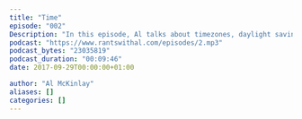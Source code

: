 ```yaml
---
title: "Time"
episode: "002"
Description: "In this episode, Al talks about timezones, daylight saving time, and his annoyances with them."
podcast: "https://www.rantswithal.com/episodes/2.mp3"
podcast_bytes: "23035819"
podcast_duration: "00:09:46"
date: 2017-09-29T00:00:00+01:00

author: "Al McKinlay"
aliases: []
categories: []
---
```


